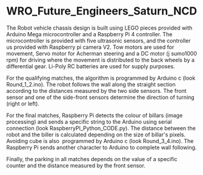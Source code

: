 # WRO_Future_Engineers_Saturn_NCD
The Robot vehicle chassis design is built using LEGO pieces provided with Arduino Mega microcontroller and a Raspberry Pi 4 controller. The microcontroller is provided with five ultrasonic sensors, and the controller us provided with Raspberry pi camera V2. Tow motors are used for movement, Servo motor for Acherman steering and a DC motor (j sumo1000 rpm) for driving where the movement is distributed to the back wheels by a differential gear. Li-Poly RC batteries are used for supply purposes.

For the qualifying matches, the algorithm is programmed by Arduino c (look Round_1_2.ino). The robot follows the wall along the straight section according to the distances measured by the two side sensors. The front sensor and one of the side-front sensors determine the direction of turning (right or left).

For the final matches, Raspberry Pi detects the colour of billars (image processing) and sends a specific string to the Arduino using serial connection (look RaspberryPI_Python_CODE.py). The distance between the robot and the biller is calculated depending on the size of billar's pixels. Avoiding cube is also  programmed by Arduino c (look Round_3_4.ino). The Raspberry Pi sends another character to Arduino to complete wall following.

Finally, the parking in all matches depends on the value of a specific counter and the distance measured by the front sensor.
